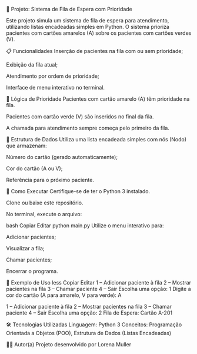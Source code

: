 🏥 Projeto: Sistema de Fila de Espera com Prioridade

Este projeto simula um sistema de fila de espera para atendimento, utilizando listas encadeadas simples em Python. O sistema prioriza pacientes com cartões amarelos (A) sobre os pacientes com cartões verdes (V).

📋 Funcionalidades
Inserção de pacientes na fila com ou sem prioridade;

Exibição da fila atual;

Atendimento por ordem de prioridade;

Interface de menu interativo no terminal.

🎯 Lógica de Prioridade
Pacientes com cartão amarelo (A) têm prioridade na fila.

Pacientes com cartão verde (V) são inseridos no final da fila.

A chamada para atendimento sempre começa pelo primeiro da fila.

🧠 Estrutura de Dados
Utiliza uma lista encadeada simples com nós (Nodo) que armazenam:

Número do cartão (gerado automaticamente);

Cor do cartão (A ou V);

Referência para o próximo paciente.

🚀 Como Executar
Certifique-se de ter o Python 3 instalado.

Clone ou baixe este repositório.

No terminal, execute o arquivo:

bash
Copiar
Editar
python main.py
Utilize o menu interativo para:

Adicionar pacientes;

Visualizar a fila;

Chamar pacientes;

Encerrar o programa.

📌 Exemplo de Uso
less
Copiar
Editar
1 – Adicionar paciente à fila
2 – Mostrar pacientes na fila
3 – Chamar paciente
4 – Sair
Escolha uma opção: 1
Digite a cor do cartão (A para amarelo, V para verde): A

1 – Adicionar paciente à fila
2 – Mostrar pacientes na fila
3 – Chamar paciente
4 – Sair
Escolha uma opção: 2
Fila de Espera:
Cartão A-201

🛠️ Tecnologias Utilizadas
Linguagem: Python 3
Conceitos: Programação Orientada a Objetos (POO), Estrutura de Dados (Listas Encadeadas)

👩‍💻 Autor(a)
Projeto desenvolvido por Lorena Muller
